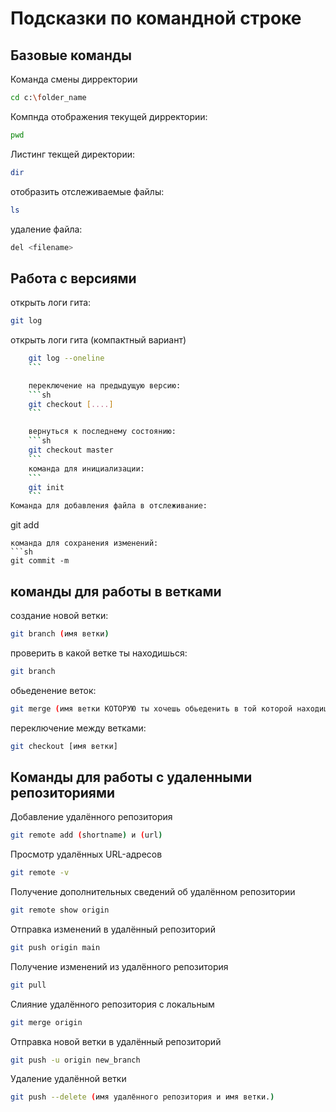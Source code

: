 # Подсказки по командной строке

## Базовые команды

Команда смены дирректории
```sh
cd c:\folder_name
```
Компнда отображения текущей дирректории:
```sh
pwd
```
Листинг текщей директории:
```sh
dir
```
отобразить отслеживаемые файлы:
```sh
ls
```
удаление файла:
```sh
del <filename>
```
## Работа с версиями 

открыть логи гита:
```sh
git log
```
открыть логи гита (компактный вариант)
```sh
    git log --oneline
    ```

    переключение на предыдущую версию:
    ```sh
    git checkout [....]
    ```

    вернуться к последнему состоянию:
    ```sh
    git checkout master
    ```
    команда для инициализации:
    ```
    git init 
    ```
Команда для добавления файла в отслеживание:
``` 
git add
```
команда для сохранения изменений:
```sh
git commit -m
```
## команды для работы в ветками

создание новой ветки:
```sh
git branch (имя ветки)
```

проверить в какой ветке ты находишься:
```sh
git branch
```
обьеденение веток:
```sh
git merge (имя ветки КОТОРУЮ ты хочешь обьеденить в той которой находишься на данный момент)
```
переключение между ветками:
```sh
git checkout [имя ветки]
```
## Команды для работы с удаленными репозиториями

Добавление удалённого репозитория
```sh
git remote add (shortname) и (url)
```
Просмотр удалённых URL-адресов
```sh
git remote -v
```
Получение дополнительных сведений об удалённом репозитории
```sh
git remote show origin
```
 Отправка изменений в удалённый репозиторий
```sh
git push origin main
```
Получение изменений из удалённого репозитория
```sh
git pull
```
Слияние удалённого репозитория с локальным
```sh
git merge origin
```
Отправка новой ветки в удалённый репозиторий
```sh
git push -u origin new_branch
```
Удаление удалённой ветки
```sh
git push --delete (имя удалённого репозитория и имя ветки.)
``` 